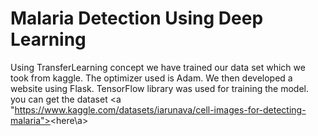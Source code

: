 # Malaria Detection Using Deep Learning
Using TransferLearning concept we have trained our data set which we took from kaggle.
The optimizer used is Adam.
We then developed a website using Flask.
TensorFlow library was used for training the model.
you can get the dataset <a "https://www.kaggle.com/datasets/iarunava/cell-images-for-detecting-malaria"><here\a>

